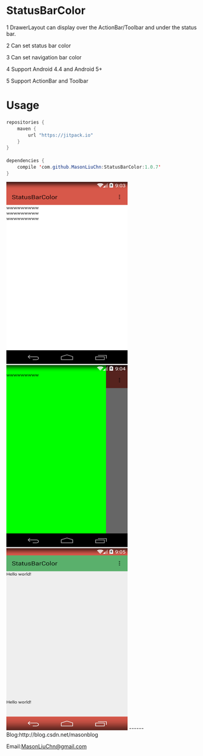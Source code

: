 # StatusBarColor

1 DrawerLayout can display over the ActionBar/Toolbar and under the status bar.

2 Can set status bar color

3 Can set navigation bar color

4 Support Android 4.4 and Android 5+

5 Support ActionBar and Toolbar


Usage
=====

```java
repositories {
    maven {
        url "https://jitpack.io"
    }
}

dependencies {
    compile 'com.github.MasonLiuChn:StatusBarColor:1.0.7'
}
```

<img src="https://github.com/MasonLiuChn/StatusBarColor/raw/master/doc/2.png"  width="320" height="480"/>
<img src="https://github.com/MasonLiuChn/StatusBarColor/raw/master/doc/3.png"  width="320" height="480"/>
<img src="https://github.com/MasonLiuChn/StatusBarColor/raw/master/doc/4.png"  width="320" height="480"/>
------
Blog:http://blog.csdn.net/masonblog

Email:MasonLiuChn@gmail.com
